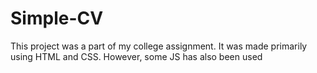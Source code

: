 # Simple-CV
This project was a part of my college assignment. 
It was made primarily using HTML and CSS. However, some JS has also been used
